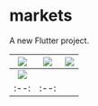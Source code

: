 # markets

A new Flutter project.

|<img src=/images/SS Home.png/> | <img src=/images/SS Recipe.png/> | <img src=/images/SS Profile.png/> |
|:--:|:--:|:--:|
|<img src=/images/SS Detail.png/> | 
|:--:|:--:|
